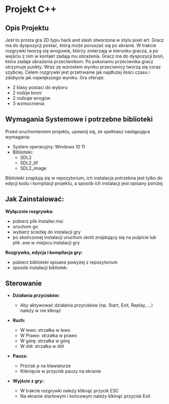 # Projekt C++

## Opis Projektu
Jest to prosta gra 2D typu hack and slash stworzona w stylu pixel art. Gracz ma do dyspozycji postać, którą może poruszać się po ekranie. W trakcie rozgrywki tworzą się wrogowie, którzy zmierzają w kierunku gracza, a po wejściu z nim w kontakt zadają mu obrażenia. Gracz ma do dyspozycji broń, która zadaje obrażenia przeciwnikom. Po pokonaniu przeciwnika gracz otrzymuje punkty. Wraz ze wzrostem wyniku przeciwnicy tworzą się coraz szybciej. Celem rozgrywki jest przetrwanie jak najdłużej ilości czasu i zdobycie jak największego wyniku. 
Gra oferuje:
   - 2 klasy postaci do wyboru
   - 2 rodzje broni
   - 2 rodzaje wrogów
   - 3 wzmocnienia 


## Wymagania Systemowe i potrzebne biblioteki
Przed uruchomieniem projektu, upewnij się, że spełniasz następujące wymagania:
- System operacyjny: Windows 10 11
- Biblioteki:
    - SDL2
    - SDL2_ttf
    - SDL2_image

Biblioteki znajdują się w repozytorium, ich instalacja potrzebna jest tylko do edycji kodu i kompilacji projektu, a sposób ich instalacji jest opisany poniżej


## Jak Zainstalować:
**Wyłącznie rozgrywka:**
   - pobierz plik Installer.msi
   - urochom go
   - wybierz ścieżkę do instalacji gry
   - po skończonej instalacji uruchom skrót znajdujący się na pulpicie lub plik .exe w miejscu instalacji gry

**Rozgrywka, edycja i kompilacja gry:**
   - pobierz biblioteki opisane powyżej z repozytorium
   - sposób instalacji bibliotek: 


## Sterowanie
- **Działania przycisków:**
   - Aby aktywować działania przycisków (np. Start, Exit, Replay, ...) należy w nie klknąć

- **Ruch:**
   - W lewo: strzałka w lewo
   - W Prawo: strzałka w prawo
   - W górę: strzałka w górę
   - W dół: strzałka w dół

- **Pauza:** 
    - Przcisk p na klawiaturze
    - Kliknięcie w przycisk pauzy na ekranie

- **Wyjście z gry:**:
    - W trakcie rozgrywki należy kliknąć przycik ESC
    - Na ekranie startowym i końcowym należy klkinąć przycisk Exit 